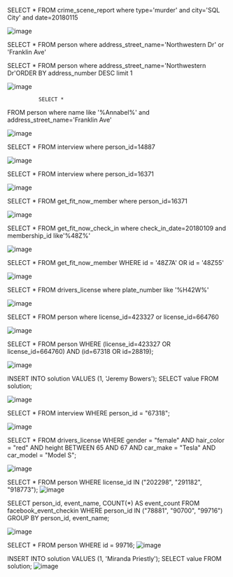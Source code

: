 SELECT *
FROM crime_scene_report where type='murder' and city='SQL City' and date=20180115

![image](https://github.com/user-attachments/assets/7bfa140e-65a8-46e3-8257-fdae568ba01e)


SELECT *
  FROM person where address_street_name='Northwestern Dr' or 'Franklin Ave'

SELECT *
  FROM person where address_street_name='Northwestern Dr'ORDER BY address_number DESC
limit 1

![image](https://github.com/user-attachments/assets/2fb4f0fd-7de4-4e1b-9815-47f2dd98f225)

              SELECT *
  FROM person where name like '%Annabel%' and address_street_name='Franklin Ave'
  
![image](https://github.com/user-attachments/assets/7b82c9c2-9b35-4504-9f61-2197d45bfd16)

SELECT *
  FROM interview where person_id=14887
  
  ![image](https://github.com/user-attachments/assets/0b402ac8-8c80-4a05-bf13-ad5af75075fe)


SELECT *
  FROM interview where person_id=16371
  
![image](https://github.com/user-attachments/assets/460fdff1-3dfb-4405-a883-5dc8ae0e202a)

SELECT * 
FROM get_fit_now_member 
where person_id=16371

![image](https://github.com/user-attachments/assets/f9166f85-eefc-4213-9ca5-fdae95a47948)

SELECT * 
FROM get_fit_now_check_in 
where check_in_date=20180109 and membership_id like'%48Z%'

![image](https://github.com/user-attachments/assets/1185fe99-ae7b-4913-a634-fb88408646cc)


SELECT * 
FROM get_fit_now_member 
WHERE id = '48Z7A' OR id = '48Z55'

![image](https://github.com/user-attachments/assets/3799c130-70a0-4d2b-9509-c5da7efa5803)

SELECT * 
FROM drivers_license 
where plate_number like '%H42W%'

![image](https://github.com/user-attachments/assets/9c017aa1-4704-43a7-b5ac-924c519f4968)


SELECT * 
FROM person 
where license_id=423327	 or license_id=664760	

![image](https://github.com/user-attachments/assets/16df07d4-370a-48fb-9c83-a81cf397994c)

SELECT * 
FROM person 
WHERE (license_id=423327 OR license_id=664760) AND (id=67318 OR id=28819);

![image](https://github.com/user-attachments/assets/7b94eb56-f8eb-4e6d-9cf0-386cef5ce9b8)

INSERT INTO solution VALUES (1, 'Jeremy Bowers');
 SELECT value FROM solution;
 
![image](https://github.com/user-attachments/assets/13b5c3da-e2f6-4f4a-b0ad-1861c0779ca7)

SELECT * FROM interview WHERE person_id = "67318";

![image](https://github.com/user-attachments/assets/220e2bf3-dce5-44dc-8a98-015e37481ede)

SELECT * FROM drivers_license WHERE gender = "female" AND hair_color = "red" AND height BETWEEN 65 AND 67 AND car_make = "Tesla" AND car_model = "Model S";

![image](https://github.com/user-attachments/assets/4fa15d28-a271-484d-b8ee-2bb71f10dc71)

SELECT * FROM person WHERE license_id IN ("202298", "291182", "918773");
![image](https://github.com/user-attachments/assets/ced679d3-9571-411c-8008-3bc379f07b1a)

SELECT person_id, event_name, COUNT(*) AS event_count FROM facebook_event_checkin WHERE person_id IN ("78881", "90700", "99716") GROUP BY person_id, event_name;

![image](https://github.com/user-attachments/assets/03577f9e-0f8b-42ee-b9e3-5ab2e9022ac3)

SELECT * 
FROM person
WHERE id = 99716;
![image](https://github.com/user-attachments/assets/8055ef0d-cfd3-4dc0-bb0f-07574c179443)

INSERT INTO solution VALUES (1, 'Miranda Priestly');
        SELECT value FROM solution;
![image](https://github.com/user-attachments/assets/77d7f83d-f190-4dad-a89e-3a79cc6ff438)

